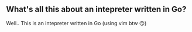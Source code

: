## What's all this about an intepreter written in Go?
Well.. This is an intepreter written in Go (using vim btw 😏)

